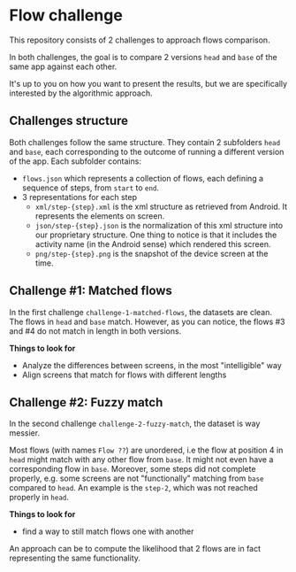 # Flow challenge

This repository consists of 2 challenges to approach flows comparison.

In both challenges, the goal is to compare 2 versions `head` and `base` of the same app against each other.

It's up to you on how you want to present the results, but we are specifically interested by the algorithmic approach.

## Challenges structure

Both challenges follow the same structure.
They contain 2 subfolders `head` and `base`, each corresponding to the outcome of running a different version of the app.
Each subfolder contains:

- `flows.json` which represents a collection of flows, each defining a sequence of steps, from `start` to `end`.
- 3 representations for each step
  * `xml/step-{step}.xml` is the xml structure as retrieved from Android. It represents the elements on screen.
  * `json/step-{step}.json` is the normalization of this xml structure into our proprietary structure.
One thing to notice is that it includes the activity name (in the Android sense) which rendered this screen.
  * `png/step-{step}.png` is the snapshot of the device screen at the time.

## Challenge #1: Matched flows

In the first challenge `challenge-1-matched-flows`, the datasets are clean.
The flows in `head` and `base` match.
However, as you can notice, the flows #3 and #4 do not match in length in both versions.

**Things to look for**
- Analyze the differences between screens, in the most "intelligible" way
- Align screens that match for flows with different lengths

## Challenge #2: Fuzzy match

In the second challenge `challenge-2-fuzzy-match`, the dataset is way messier.

Most flows (with names `Flow ??`) are unordered, i.e the flow at position 4 in `head` might match with any
other flow from `base`. It might not even have a corresponding flow in `base`.
Moreover, some steps did not complete properly, e.g. some screens are not "functionally" matching from `base` compared to `head`.
An example is the `step-2`, which was not reached properly in `head`.

**Things to look for**
- find a way to still match flows one with another

An approach can be to compute the likelihood that 2 flows are in fact representing the same functionality.
